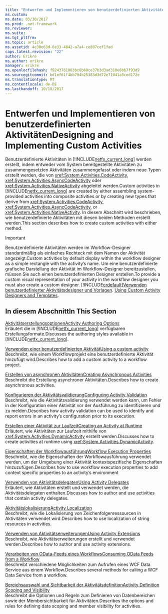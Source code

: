 ```yaml
---
title: "Entwerfen und Implementieren von benutzerdefinierten Aktivitäten"
ms.custom: 
ms.date: 03/30/2017
ms.prod: .net-framework
ms.reviewer: 
ms.suite: 
ms.tgt_pltfrm: 
ms.topic: article
ms.assetid: 4e30e63d-6e33-4842-a7a4-ce807cef1fad
caps.latest.revision: "22"
author: Erikre
ms.author: erikre
manager: erikre
ms.openlocfilehash: f9243761803bc8b68ce37b3d3ad310e8bb7f93d9
ms.sourcegitcommit: bd1ef61f4bb794b25383d3d72e71041a5ced172e
ms.translationtype: MT
ms.contentlocale: de-DE
ms.lasthandoff: 10/18/2017
---
```

# <a name="designing-and-implementing-custom-activities"></a><span data-ttu-id="af4d2-102">Entwerfen und Implementieren von benutzerdefinierten Aktivitäten</span><span class="sxs-lookup"><span data-stu-id="af4d2-102">Designing and Implementing Custom Activities</span></span>
<span data-ttu-id="af4d2-103">Benutzerdefinierte Aktivitäten in [!INCLUDE[netfx_current_long](../../../includes/netfx-current-long-md.md)] werden erstellt, indem entweder vom System bereitgestellte Aktivitäten zu zusammengesetzten Aktivitäten zusammengefasst oder indem neue Typen erstellt werden, die von <xref:System.Activities.CodeActivity>, <xref:System.Activities.AsyncCodeActivity> oder <xref:System.Activities.NativeActivity> abgeleitet werden.</span><span class="sxs-lookup"><span data-stu-id="af4d2-103">Custom activities in [!INCLUDE[netfx_current_long](../../../includes/netfx-current-long-md.md)] are created by either assembling system-provided activities into composite activities or by creating new types that derive from <xref:System.Activities.CodeActivity>, <xref:System.Activities.AsyncCodeActivity>, or <xref:System.Activities.NativeActivity>.</span></span> <span data-ttu-id="af4d2-104">In diesem Abschnitt wird beschrieben, wie benutzerdefinierte Aktivitäten mit diesen beiden Methoden erstellt werden.</span><span class="sxs-lookup"><span data-stu-id="af4d2-104">This section describes how to create custom activities with either method.</span></span>  
  
> [!IMPORTANT]
>  <span data-ttu-id="af4d2-105">Benutzerdefinierte Aktivitäten werden im Workflow-Designer standardmäßig als einfaches Rechteck mit dem Namen der Aktivität angezeigt.</span><span class="sxs-lookup"><span data-stu-id="af4d2-105">Custom activities by default display within the workflow designer as a simple rectangle with the activity’s name.</span></span> <span data-ttu-id="af4d2-106">Um eine benutzerdefinierte grafische Darstellung der Aktivität im Workflow-Designer bereitzustellen, müssen Sie auch einen benutzerdefinierten Designer erstellen.</span><span class="sxs-lookup"><span data-stu-id="af4d2-106">To provide a custom visual representation of your activity in the workflow designer you must also create a custom designer.</span></span> [!INCLUDE[crdefault](../../../includes/crdefault-md.md)]<span data-ttu-id="af4d2-107">[Verwenden benutzerdefinierter Aktivitätsdesigner und Vorlagen](../../../docs/framework/windows-workflow-foundation/using-custom-activity-designers-and-templates.md).</span><span class="sxs-lookup"><span data-stu-id="af4d2-107"> [Using Custom Activity Designers and Templates](../../../docs/framework/windows-workflow-foundation/using-custom-activity-designers-and-templates.md).</span></span>  
  
## <a name="in-this-section"></a><span data-ttu-id="af4d2-108">In diesem Abschnitt</span><span class="sxs-lookup"><span data-stu-id="af4d2-108">In This Section</span></span>  
 [<span data-ttu-id="af4d2-109">Aktivitätserstellungsoptionen</span><span class="sxs-lookup"><span data-stu-id="af4d2-109">Activity Authoring Options</span></span>](../../../docs/framework/windows-workflow-foundation/activity-authoring-options-in-wf.md)  
 <span data-ttu-id="af4d2-110">Erläutert die in [!INCLUDE[netfx_current_long](../../../includes/netfx-current-long-md.md)] verfügbaren Erstellungsformate.</span><span class="sxs-lookup"><span data-stu-id="af4d2-110">Discusses the authoring styles available in [!INCLUDE[netfx_current_long](../../../includes/netfx-current-long-md.md)].</span></span>  
  
 [<span data-ttu-id="af4d2-111">Verwenden einer benutzerdefinierten Aktivität</span><span class="sxs-lookup"><span data-stu-id="af4d2-111">Using a custom activity</span></span>](../../../docs/framework/windows-workflow-foundation/using-a-custom-activity.md)  
 <span data-ttu-id="af4d2-112">Beschreibt, wie einem Workflowprojekt eine benutzerdefinierte Aktivität hinzufügt wird.</span><span class="sxs-lookup"><span data-stu-id="af4d2-112">Describes how to add a custom activity to a workflow project.</span></span>  
  
  [<span data-ttu-id="af4d2-113">Erstellen von asynchronen Aktivitäten</span><span class="sxs-lookup"><span data-stu-id="af4d2-113">Creating Asynchronous Activities</span></span>](../../../docs/framework/windows-workflow-foundation/creating-asynchronous-activities-in-wf.md)  
 <span data-ttu-id="af4d2-114">Beschreibt die Erstellung asynchroner Aktivitäten.</span><span class="sxs-lookup"><span data-stu-id="af4d2-114">Describes how to create asynchronous activities.</span></span>  
  
 [<span data-ttu-id="af4d2-115">Konfigurieren der Aktivitätsvalidierung</span><span class="sxs-lookup"><span data-stu-id="af4d2-115">Configuring Activity Validation</span></span>](../../../docs/framework/windows-workflow-foundation/configuring-activity-validation.md)  
 <span data-ttu-id="af4d2-116">Beschreibt, wie die Aktivitätsvalidierung verwendet werden kann, um Fehler in der Konfiguration einer Aktivität vor der Ausführung zu identifizieren und zu melden.</span><span class="sxs-lookup"><span data-stu-id="af4d2-116">Describes how activity validation can be used to identify and report errors in an activity’s configuration prior to its execution.</span></span>  
  
 [<span data-ttu-id="af4d2-117">Erstellen einer Aktivität zur Laufzeit</span><span class="sxs-lookup"><span data-stu-id="af4d2-117">Creating an Activity at Runtime</span></span>](../../../docs/framework/windows-workflow-foundation/creating-an-activity-at-runtime-with-dynamicactivity.md)  
 <span data-ttu-id="af4d2-118">Erläutert, wie Aktivitäten zur Laufzeit mithilfe von <xref:System.Activities.DynamicActivity> erstellt werden.</span><span class="sxs-lookup"><span data-stu-id="af4d2-118">Discusses how to create activities at runtime using <xref:System.Activities.DynamicActivity>.</span></span>  
  
 [<span data-ttu-id="af4d2-119">Eigenschaften der Workflowausführung</span><span class="sxs-lookup"><span data-stu-id="af4d2-119">Workflow Execution Properties</span></span>](../../../docs/framework/windows-workflow-foundation/workflow-execution-properties.md)  
 <span data-ttu-id="af4d2-120">Beschreibt, wie die Eigenschaften der Workflowausführung verwendet werden, um der Umgebung einer Aktivität kontextspezifische Eigenschaften hinzuzufügen.</span><span class="sxs-lookup"><span data-stu-id="af4d2-120">Describes how to use workflow execution properties to add context specific properties to an activity’s environment</span></span>  
  
 [<span data-ttu-id="af4d2-121">Verwenden von Aktivitätsdelegaten</span><span class="sxs-lookup"><span data-stu-id="af4d2-121">Using Activity Delegates</span></span>](../../../docs/framework/windows-workflow-foundation/using-activity-delegates.md)  
 <span data-ttu-id="af4d2-122">Erläutert, wie Aktivitäten erstellt und verwendet werden, die Aktivitätsdelegaten enthalten.</span><span class="sxs-lookup"><span data-stu-id="af4d2-122">Discusses how to author and use activities that contain activity delegates.</span></span>  
  
 [<span data-ttu-id="af4d2-123">Aktivitätslokalisierung</span><span class="sxs-lookup"><span data-stu-id="af4d2-123">Activity Localization</span></span>](../../../docs/framework/windows-workflow-foundation/activity-localization.md)  
 <span data-ttu-id="af4d2-124">Beschreibt, wie die Lokalisierung von Zeichenfolgenressourcen in Aktivitäten verwendet wird.</span><span class="sxs-lookup"><span data-stu-id="af4d2-124">Describes how to use localization of string resources in activities.</span></span>  
  
 [<span data-ttu-id="af4d2-125">Verwenden von Aktivitätserweiterungen</span><span class="sxs-lookup"><span data-stu-id="af4d2-125">Using Activity Extensions</span></span>](../../../docs/framework/windows-workflow-foundation/using-activity-extensions.md)  
 <span data-ttu-id="af4d2-126">Beschreibt, wie Aktivitätserweiterungen erstellt und verwendet werden.</span><span class="sxs-lookup"><span data-stu-id="af4d2-126">Describes how to author and use activity extensions.</span></span>  
  
 [<span data-ttu-id="af4d2-127">Verarbeiten von OData-Feeds eines Workflows</span><span class="sxs-lookup"><span data-stu-id="af4d2-127">Consuming OData Feeds from a Workflow</span></span>](../../../docs/framework/windows-workflow-foundation/consuming-odata-feeds-from-a-workflow.md)  
 <span data-ttu-id="af4d2-128">Beschreibt verschiedene Möglichkeiten zum Aufrufen eines WCF Data Service aus einem Workflow.</span><span class="sxs-lookup"><span data-stu-id="af4d2-128">Describes several methods for calling a WCF Data Service from a workflow.</span></span>  
  
 [<span data-ttu-id="af4d2-129">Bereichsauswahl und Sichtbarkeit der Aktivitätsdefinition</span><span class="sxs-lookup"><span data-stu-id="af4d2-129">Activity Definition Scoping and Visibility</span></span>](../../../docs/framework/windows-workflow-foundation/activity-definition-scoping-and-visibility.md)  
 <span data-ttu-id="af4d2-130">Beschreibt die Optionen und Regeln zum Definieren von Datenbereichen sowie der Membersichtbarkeit für Aktivitäten.</span><span class="sxs-lookup"><span data-stu-id="af4d2-130">Describes the options and rules for defining data scoping and member visibility for activities.</span></span>
